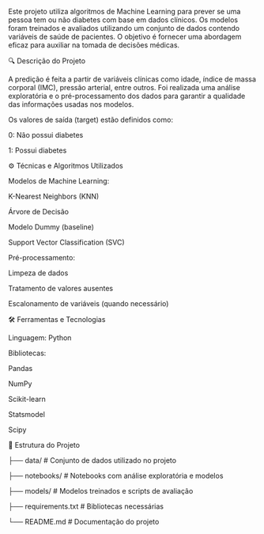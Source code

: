 Este projeto utiliza algoritmos de Machine Learning para prever se uma pessoa tem ou não diabetes com base em dados clínicos. Os modelos foram treinados e avaliados utilizando um conjunto de dados contendo variáveis de saúde de pacientes. O objetivo é fornecer uma abordagem eficaz para auxiliar na tomada de decisões médicas.

🔍 Descrição do Projeto

A predição é feita a partir de variáveis clínicas como idade, índice de massa corporal (IMC), pressão arterial, entre outros. Foi realizada uma análise exploratória e o pré-processamento dos dados para garantir a qualidade das informações usadas nos modelos.

Os valores de saída (target) estão definidos como:

0: Não possui diabetes

1: Possui diabetes

⚙️ Técnicas e Algoritmos Utilizados

Modelos de Machine Learning:

K-Nearest Neighbors (KNN)

Árvore de Decisão

Modelo Dummy (baseline)

Support Vector Classification (SVC)

Pré-processamento:

Limpeza de dados

Tratamento de valores ausentes

Escalonamento de variáveis (quando necessário)

🛠️ Ferramentas e Tecnologias

Linguagem: Python

Bibliotecas:

Pandas

NumPy

Scikit-learn

Statsmodel

Scipy

🧪 Estrutura do Projeto

├── data/             # Conjunto de dados utilizado no projeto

├── notebooks/        # Notebooks com análise exploratória e modelos

├── models/           # Modelos treinados e scripts de avaliação

├── requirements.txt  # Bibliotecas necessárias

└── README.md         # Documentação do projeto


